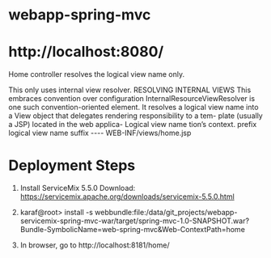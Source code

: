 # webapp-spring-mvc

# http://localhost:8080/

Home controller resolves the logical view name only.

This only uses internal view resolver.
RESOLVING INTERNAL VIEWS
This embraces convention over configuration
InternalResourceViewResolver is one such convention-oriented element.
It
resolves a logical view name into a View object
that delegates rendering responsibility to a tem-
plate (usually a JSP) located in the web applica-
Logical view name
tion’s context.
prefix        logical view name   suffix
              ----
WEB-INF/views/home.jsp


# Deployment Steps
1. Install ServiceMix 5.5.0
Download: https://servicemix.apache.org/downloads/servicemix-5.5.0.html

2. karaf@root> install -s webbundle:file:/data/git_projects/webapp-servicemix-spring-mvc-war/target/spring-mvc-1.0-SNAPSHOT.war?Bundle-SymbolicName=web-spring-mvc&Web-ContextPath=home

3. In browser, go to http://localhost:8181/home/
